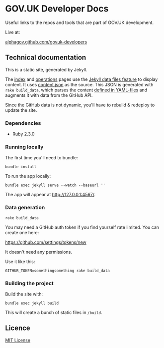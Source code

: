 # GOV.UK Developer Docs

Useful links to the repos and tools that are part of GOV.UK development.

Live at:

[alphagov.github.com/govuk-developers](https://alphagov.github.com/govuk-developers)

## Technical documentation

This is a static site, generated by Jekyll.

The [index](index.html) and [operations](operations.html) pages use the [Jekyll data files feature](https://jekyllrb.com/docs/datafiles/) to display content. It uses [content.json](_data/content.json) as the source. This JSON is generated with `rake build_data`, which parses the content [defined in YAML-files](content) and augments it with data from the GitHub API.

Since the GitHub data is not dynamic, you'll have to rebuild & redeploy to update the site.

### Dependencies

- Ruby 2.3.0

### Running locally

The first time you'll need to bundle:

```
bundle install
```

To run the app locally:

```
bundle exec jekyll serve --watch --baseurl ''
```

The app will appear at http://127.0.0.1:4567/.

### Data generation

```
rake build_data
```

You may need a GitHub auth token if you find yourself rate limited. You can create one here:

https://github.com/settings/tokens/new

It doesn't need any permissions.

Use it like this:

```
GITHUB_TOKEN=somethingsomething rake build_data
```

### Building the project

Build the site with:

```
bundle exec jekyll build
```

This will create a bunch of static files in `/build`.

## Licence

[MIT License](LICENCE.md)
